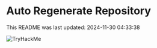 # Auto Regenerate Repository

This README was last updated: 2024-11-30 04:33:38

 ![TryHackMe](https://tryhackme.com/badge/533634)